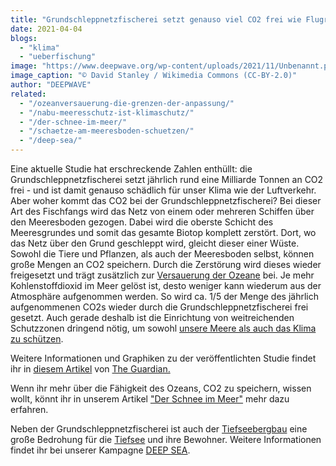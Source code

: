 ```yaml
---
title: "Grundschleppnetzfischerei setzt genauso viel CO2 frei wie Flugreisen"
date: 2021-04-04
blogs: 
  - "klima"
  - "ueberfischung"
image: "https://www.deepwave.org/wp-content/uploads/2021/11/Unbenannt.png"
image_caption: "© David Stanley / Wikimedia Commons (CC-BY-2.0)"
author: "DEEPWAVE"
related: 
  - "/ozeanversauerung-die-grenzen-der-anpassung/"
  - "/nabu-meeresschutz-ist-klimaschutz/"
  - "/der-schnee-im-meer/"
  - "/schaetze-am-meeresboden-schuetzen/"
  - "/deep-sea/"
---
```


Eine aktuelle Studie hat erschreckende Zahlen enthüllt: die Grundschleppnetzfischerei setzt jährlich rund eine Milliarde Tonnen an CO2 frei - und ist damit genauso schädlich für unser Klima wie der Luftverkehr. Aber woher kommt das CO2 bei der Grundschleppnetzfischerei? Bei dieser Art des Fischfangs wird das Netz von einem oder mehreren Schiffen über den Meeresboden gezogen. Dabei wird die oberste Schicht des Meeresgrundes und somit das gesamte Biotop komplett zerstört. Dort, wo das Netz über den Grund geschleppt wird, gleicht dieser einer Wüste. Sowohl die Tiere und Pflanzen, als auch der Meeresboden selbst, können große Mengen an CO2 speichern. Durch die Zerstörung wird dieses wieder freigesetzt und trägt zusätzlich zur [Versauerung der Ozeane](https://www.deepwave.org/ozeanversauerung-die-grenzen-der-anpassung/) bei. Je mehr Kohlenstoffdioxid im Meer gelöst ist, desto weniger kann wiederum aus der Atmosphäre aufgenommen werden. So wird ca. 1/5 der Menge des jährlich aufgenommenen CO2s wieder durch die Grundschleppnetzfischerei frei gesetzt. Auch gerade deshalb ist die Einrichtung von weitreichenden Schutzzonen dringend nötig, um sowohl [unsere Meere als auch das Klima zu schützen](https://www.deepwave.org/nabu-meeresschutz-ist-klimaschutz/).

Weitere Informationen und Graphiken zu der veröffentlichten Studie findet ihr in [diesem Artikel](https://www.theguardian.com/environment/2021/mar/17/trawling-for-fish-releases-as-much-carbon-as-air-travel-report-finds-climate-crisis) von [The Guardian.](https://www.theguardian.com/international)

Wenn ihr mehr über die Fähigkeit des Ozeans, CO2 zu speichern, wissen wollt, könnt ihr in unserem Artikel ["Der Schnee im Meer"](https://www.deepwave.org/der-schnee-im-meer/) mehr dazu erfahren.

Neben der Grundschleppnetzfischerei ist auch der [Tiefseebergbau](https://www.deepwave.org/schaetze-am-meeresboden-schuetzen/) eine große Bedrohung für die [Tiefsee](https://www.deepwave.org/die-ozeane/die-tiefsee/) und ihre Bewohner. Weitere Informationen findet ihr bei unserer Kampagne [DEEP SEA](https://www.deepwave.org/deep-sea/).
